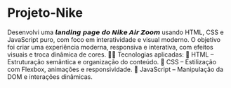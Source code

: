 # Projeto-Nike
Desenvolvi uma 𝙡𝙖𝙣𝙙𝙞𝙣𝙜 𝙥𝙖𝙜𝙚 𝙙𝙤 𝙉𝙞𝙠𝙚 𝘼𝙞𝙧 𝙕𝙤𝙤𝙢 usando HTML, CSS e JavaScript puro, com foco em interatividade e visual moderno. O objetivo foi criar uma experiência moderna, responsiva e interativa, com efeitos visuais e troca dinâmica de cores.  👨‍💻 Tecnologias aplicadas:  🔹 HTML – Estruturação semântica e organização do conteúdo.  🔹 CSS – Estilização com Flexbox, animações e responsividade.  🔹 JavaScript – Manipulação da DOM e interações dinâmicas.
